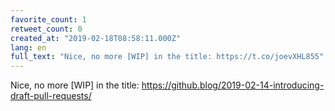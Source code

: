 ```yaml
---
favorite_count: 1
retweet_count: 0
created_at: "2019-02-18T08:58:11.000Z"
lang: en
full_text: "Nice, no more [WIP] in the title: https://t.co/joevXHL855"
---
```


Nice, no more [WIP] in the title:
<https://github.blog/2019-02-14-introducing-draft-pull-requests/>

